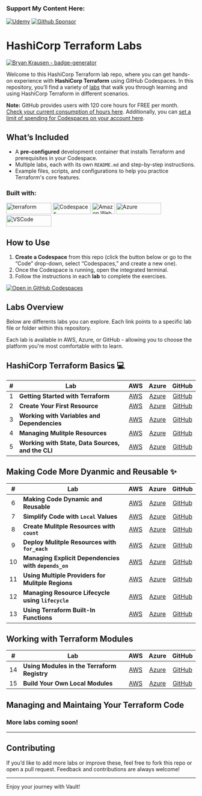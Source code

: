 ### Support My Content Here:

[![Udemy](https://img.shields.io/badge/Udemy-A435F0?style=for-the-badge&logo=Udemy&logoColor=white)](https://btk.me/vb) [![Github Sponsor](https://img.shields.io/badge/sponsor-30363D?style=for-the-badge&logo=GitHub-Sponsors&logoColor=#EA4AAA)](https://github.com/sponsors/btkrausen?frequency=one-time&sponsor=btkrausen)

# HashiCorp Terraform Labs

[![Bryan Krausen - badge-generator](https://img.shields.io/static/v1?label=btkrausen&message=Profile&color=blue&logo=github)](https://github.com/btkrausen)

Welcome to this HashiCorp Terraform lab repo, where you can get hands-on experience with **HashiCorp Terraform** using GitHub Codespaces. In this repository, you’ll find a variety of [labs](./labs) that walk you through learning and using HashiCorp Terraform in different scenarios.

**Note:** GitHub provides users with 120 core hours for FREE per month. [Check your current consumption of hours here](https://github.com/settings/billing/summary#:~:text=%240.00-,Codespaces,-Included%20quotas%20reset). Additionally, you can [set a limit of spending for Codespaces on your account here](https://github.com/settings/billing/spending_limit#:~:text=Spending%20limit%20alerts-,Codespaces,-Limit%20spending).

## What’s Included

- A **pre-configured** development container that installs Terraform and prerequisites in your Codespace.
- Multiple labs, each with its own `README.md` and step-by-step instructions.
- Example files, scripts, and configurations to help you practice Terraform's core features.

### Built with:

<a href="https://terraform.io"> <img alt="terraform" src="https://img.shields.io/badge/Terraform-7B42BC?style=for-the-badge&logo=Terraform&logoColor=white" width="120" height="30" /></a>
<a href="https://github.com/features/codespaces"> <img alt="Codespaces" src="https://img.shields.io/badge/GitHub-%23121011.svg?style=flat-square&logo=Github&logoColor=white" width="100" height="30" /></a>
<a href="https://aws.amazon.com"> <img alt="Amazon Web Services" src="https://img.shields.io/badge/AWS-%23FF9900.svg?style=flat-square&logo=amazon-aws&logoColor=white" width="60" height="30"/></a>
<a href="https://portal.azure.com"> <img alt="Azure" src="https://img.shields.io/badge/Microsoft_Azure-0089D6?style=for-the-badge&logo=microsoft-azure&logoColor=white" width="120" height="30"/></a>
<a href="https://code.visualstudio.com/"> <img alt="VSCode" src="https://img.shields.io/badge/Visual_Studio-5C2D91?style=for-the-badge&logo=visual%20studio%20code&logoColor=white" width="120" height="30"/></a>

</a>

## How to Use

1. **Create a Codespace** from this repo (click the button below or go to the “Code” drop-down, select “Codespaces,” and create a new one).
2. Once the Codespace is running, open the integrated terminal.
3. Follow the instructions in each **lab** to complete the exercises.

[![Open in GitHub Codespaces](https://github.com/codespaces/badge.svg)](https://codespaces.new/btkrausen/vault-codespaces)

## Labs Overview

Below are differents labs you can explore. Each link points to a specific lab file or folder within this repository.

Each lab is available in AWS, Azure, or GitHub - allowing you to choose the platform you're most comfortable with to learn.

## HashiCorp Terraform Basics 💻

| **#** | **Lab**                                           |                               **AWS**                               |                                **Azure**                                |                                **GitHub**                                 |
| :---: | ------------------------------------------------- | :-----------------------------------------------------------------: | :---------------------------------------------------------------------: | :-----------------------------------------------------------------------: |
|   1   | **Getting Started with Terraform**                |     [AWS](./labs/lab_01_getting_started_with_terraform/aws.md)      |     [Azure](./labs/lab_01_getting_started_with_terraform/azure.md)      |     [GitHub](./labs/lab_01_getting_started_with_terraform/github.md)      |
|   2   | **Create Your First Resource**                    |       [AWS](./labs/lab_02_create_your_first_resource/aws.md)        |       [Azure](./labs/lab_02_create_your_first_resource/azure.md)        |       [GitHub](./labs/lab_02_create_your_first_resource/github.md)        |
|   3   | **Working with Variables and Dependencies**       | [AWS](./labs/lab_03_working_with_variables_and_dependencies/aws.md) | [Azure](./labs/lab_03_working_with_variables_and_dependencies/azure.md) | [GitHub](./labs/lab_03_working_with_variables_and_dependencies/github.md) |
|   4   | **Managing Mulitple Resources**                   |       [AWS](./labs/lab_04_managing_mulitple_resources/aws.md)       |       [Azure](./labs/lab_04_managing_mulitple_resources/azure.md)       |       [GitHub](./labs/lab_04_managing_mulitple_resources/github.md)       |
|   5   | **Working with State, Data Sources, and the CLI** | [AWS](./labs/lab_05_working_with_state_data_sources_and_cli/aws.md) | [Azure](./labs/lab_05_working_with_state_data_sources_and_cli/azure.md) | [GitHub](./labs/lab_05_working_with_state_data_sources_and_cli/github.md) |


## Making Code More Dyanmic and Reusable ✨

| **#** | **Lab**                                              |                                    **AWS**                                     |                                      **Azure**                                       |                                       **GitHub**                                        |
| :---: | ---------------------------------------------------- | :----------------------------------------------------------------------------: | :----------------------------------------------------------------------------------: | :-------------------------------------------------------------------------------------: |
|   6   | **Making Code Dynamic and Reusable**                 |        [AWS](./labs/lab_06_making_code_dynamic_and_reusable/AWS/aws.md)        |        [Azure](./labs/lab_06_making_code_dynamic_and_reusable/AZURE/azure.md)        |        [GitHub](./labs/lab_06_making_code_dynamic_and_reusable/GITHUB/github.md)        |
|   7   | **Simplify Code with `Local` Values**                |        [AWS](./labs/lab_07_simplify_code_with_local_values/AWS/aws.md)         |        [Azure](./labs/lab_07_simplify_code_with_local_values/AZURE/azure.md)         |        [GitHub](./labs/lab_07_simplify_code_with_local_values/GITHUB/github.md)         |
|   8   | **Create Mulitple Resources with `count`**           |      [AWS](./labs/lab_08_create_mulitple_resources_with_count/AWS/aws.md)      |      [Azure](./labs/lab_08_create_mulitple_resources_with_count/AZURE/azure.md)      |     [GitHub](./labs/lab_08_create_mulitple_resources_with_count/GITHUB/github.md\*)     |
|   9   | **Deploy Mulitple Resources with `for_each`**        |   [AWS](./labs/lab_09_deploying_mulitple_resources_with_for_each/AWS/aws.md)   |   [Azure](./labs/lab_09_deploying_mulitple_resources_with_for_each/AZURE/azure.md)   |   [GitHub](./labs/lab_09_deploying_mulitple_resources_with_for_each/GITHUB/github.md)   |
|  10   | **Managing Explicit Dependencies with `depends_on`** | [AWS](./labs/lab_10_managing_explicit_dependencies_with_depends_on/AWS/aws.md) | [Azure](./labs/lab_10_managing_explicit_dependencies_with_depends_on/AZURE/azure.md) | [GitHub](./labs/lab_10_managing_explicit_dependencies_with_depends_on/GITHUB/github.md) |
|  11   | **Using Multiple Providers for Mulitple Regions**    | [AWS](./labs/lab_11_using_multiple_providers_for_mulitple_regions/AWS/aws.md)  | [Azure](./labs/lab_11_using_multiple_providers_for_mulitple_regions/AZURE/azure.md)  | [GitHub](./labs/lab_11_using_multiple_providers_for_mulitple_regions/GITHUB/github.md)  |
|  12   | **Managing Resource Lifecycle using `lifecycle`**    |   [AWS](./labs/lab_12_managing_resource_lifecycle_using_lifecyle/AWS/aws.md)   |   [Azure](./labs/lab_12_managing_resource_lifecycle_using_lifecyle/AZURE/azure.md)   |   [GitHub](./labs/lab_12_managing_resource_lifecycle_using_lifecyle/GITHUB/github.md)   |
|  13   | **Using Terraform Built-In Functions**               |       [AWS](./labs/lab_13_using_terraform_built_in_functions/AWS/aws.md)       |       [Azure](./labs/lab_13_using_terraform_built_in_functions/AZURE/azure.md)       |       [GitHub](./labs/lab_13_using_terraform_built_in_functions/GITHUB/github.md)       |


## Working with Terraform Modules

| **#** | **Lab**                                     |                           **AWS**                            |                             **Azure**                              |                              **GitHub**                               |
| :---: | ------------------------------------------- | :----------------------------------------------------------: | :----------------------------------------------------------------: | :-------------------------------------------------------------------: |
|   14   | **Using Modules in the Terraform Registry** | [AWS](./labs/lab_14_using_the_terraform_registry/AWS/aws.md) | [Azure](./labs/lab_14_using_the_terraform_registry/AZURE/azure.md) | [GitHub](./labs/lab_14_using_the_terraform_registry/GITHUB/github.md) |
|   15  | **Build Your Own Local Modules**            |    [AWS](./labs/lab_15_build_your_own_modules/AWS/aws.md)    |    [Azure](./labs/lab_15_build_your_own_modules/AZURE/azure.md)    |    [GitHub](./labs/lab_15_build_your_own_modules/GITHUB/github.md)    |

## Managing and Maintaing Your Terraform Code

### More labs coming soon!




---

## Contributing

If you’d like to add more labs or improve these, feel free to fork this repo or open a pull request. Feedback and contributions are always welcome!

---

Enjoy your journey with Vault!
